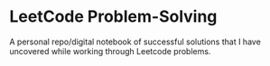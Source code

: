 # LeetCode Problem-Solving

A personal repo/digital notebook of successful solutions that I have uncovered while working through Leetcode problems.

